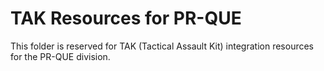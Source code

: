 # TAK Resources for PR-QUE

This folder is reserved for TAK (Tactical Assault Kit) integration resources for the PR-QUE division.
